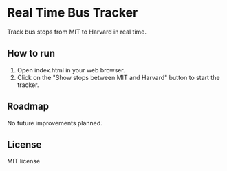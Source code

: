 # Real Time Bus Tracker

Track bus stops from MIT to Harvard in real time.

## How to run
1. Open index.html in your web browser.
2. Click on the "Show stops between MIT and Harvard" button to start the tracker. 

## Roadmap 
No future improvements planned.

## License
MIT license

